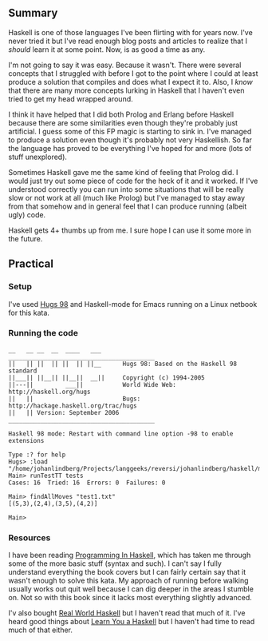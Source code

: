 ## Summary

Haskell is one of those languages I've been flirting with for years now. I've never tried it but I've read enough blog posts and articles to realize that I *should* learn it at some point. Now, is as good a time as any.

I'm not going to say it was easy. Because it wasn't. There were several concepts that I struggled with before I got to the point where I could at least produce a solution that compiles and does what I expect it to. Also, I *know* that there are many more concepts lurking in Haskell that I haven't even tried to get my head wrapped around.

I think it have helped that I did both Prolog and Erlang before Haskell because there are some similarities even though they're probably just artificial. I guess some of this FP magic is starting to sink in. I've managed to produce a solution even though it's probably not very Haskellish. So far the language has proved to be everything I've hoped for and more (lots of stuff unexplored).

Sometimes Haskell gave me the same kind of feeling that Prolog did. I would just try out some piece of code for the heck of it and it worked. If I've understood correctly you can run into some situations that will be really slow or not work at all (much like Prolog) but I've managed to stay away from that somehow and in general feel that I can produce running (albeit ugly) code.

Haskell gets 4+ thumbs up from me. I sure hope I can use it some more in the future.

## Practical

### Setup

I've used [Hugs 98](http://www.haskell.org/hugs/) and Haskell-mode for Emacs running on a Linux netbook for this kata.

### Running the code

    __   __ __  __  ____   ___      _________________________________________
    ||   || ||  || ||  || ||__      Hugs 98: Based on the Haskell 98 standard
    ||___|| ||__|| ||__||  __||     Copyright (c) 1994-2005
    ||---||         ___||           World Wide Web: http://haskell.org/hugs
    ||   ||                         Bugs: http://hackage.haskell.org/trac/hugs
    ||   || Version: September 2006 _________________________________________
    
    Haskell 98 mode: Restart with command line option -98 to enable extensions
    
    Type :? for help
    Hugs> :load "/home/johanlindberg/Projects/langgeeks/reversi/johanlindberg/haskell/matrix/reversi.hs"
    Main> runTestTT tests
    Cases: 16  Tried: 16  Errors: 0  Failures: 0
    
    Main> findAllMoves "test1.txt"
    [(5,3),(2,4),(3,5),(4,2)]
    
    Main>
 
### Resources

I have been reading [Programming In Haskell](http://www.cs.nott.ac.uk/~gmh/book.html), which has taken me through some of the more basic stuff (syntax and such). I can't say I fully understand everything the book covers but I can fairly certain say that it wasn't enough to solve this kata. My approach of running before walking usually works out quit well because I can dig deeper in the areas I stumble on. Not so with this book since it lacks most everything slightly advanced.

I'v also bought [Real World Haskell](http://book.realworldhaskell.org/) but I haven't read that much of it. I've heard good things about [Learn You a Haskell](http://learnyouahaskell.com/) but I haven't had time to read much of that either.